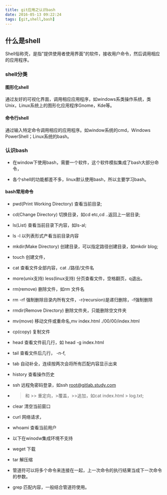 ```yaml
---
title: git应用之认识bash
date: 2016-05-13 09:22:24
tags: [git,shell,bash]
---
```


## 什么是shell

Shell俗称壳，是指"提供使用者使用界面"的软件，接收用户命令，然后调用相应的应用程序。

### shell分类


####	图形化shell

通过友好的可视化界面，调用相应应用程序，如windows系类操作系统，类Unix，Linux系统上的图形化应用程序Gnome，Kde等。

####	命令行shell

通过输入特定命令调用相应的应用程序。如window系统的cmd，Windows PowerShell；Linux系统的bash。

### 认识bash

* 在window下使用bash，需要一个软件，这个软件模拟集成了bash大部分命令，

* 各个shell的功能都差不多，linux默认使用bash，所以主要学习bash。

#### bash常用命令

* pwd(Print Working Directory) 查看当前目录;

* cd(Change Directory) 切换目录，如cd etc,cd ..返回上一层目录;

* ls(List) 查看当前目录下内容，如ls-al;
* ls -l 以列表形式产看当前目录内容

<!-- more -->
* mkdir(Make Directory) 创建目录，可以指定路径创建目录，如mkdir blog;

* touch	创建文件，

* cat 查看文件全部内容，cat ./路径/文件名

* more(unix支持) less(linux支持) 分页查看文件，空格翻页，q退出。

* rm(remove) 删除文件，如rm 文件名
* rm -rf 强制删除目录内所有文件，-r(recursion)是递归删除，-f强制删除

* rmdir(Remove Directory)   删除文件夹，只能删除空文件夹

* mv(move) 移动文件或重命名,mv index.html ./00/00/index.html

* cp(copy) 复制文件 

* head	查看文件前几行，如 head -g index.html

* tail	查看文件后几行， -n-f,

* tab	自动补全，连续按两次会将所有匹配内容显示出来

* history	查看操作历史

* ssh	远程免密码登录，如ssh root@gitlab.study.com

* > 和 >>	重定向，>覆盖，>>追加，如cat index.html > log.txt;

* clear 清空当前窗口

* curl	网络请求，

* whoami	查看当前用户

* 以下在winodw集成环境不支持

* weget	下载

* tar	解压缩

* 管道符可以将多个命令来连接在一起，上一次命令的执行结果当成下一次命令的参数。
* grep	匹配内容，一般结合管道符使用。